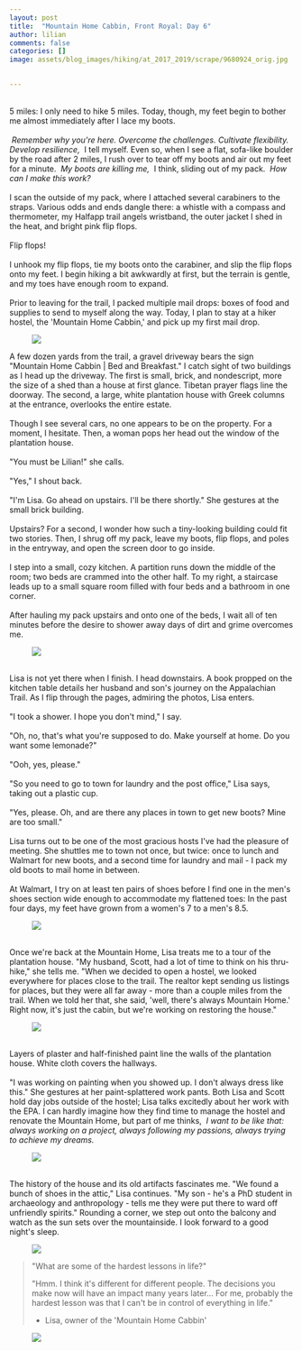 ```yaml
---
layout: post  
title:  "Mountain Home Cabbin, Front Royal: Day 6"  
author: lilian  
comments: false  
categories: []  
image: assets/blog_images/hiking/at_2017_2019/scrape/9680924_orig.jpg 
                  

---
```

<br>5 miles: I only need to hike 5 miles. Today, though, my feet begin to bother me almost immediately after I lace my boots.<br><br>&nbsp;<em>Remember why you're here. Overcome the challenges. Cultivate flexibility. Develop resilience,</em>&nbsp; I tell myself. Even so, when I see a flat, sofa-like boulder by the road after 2 miles, I rush over to tear off my boots and air out my feet for a minute.&nbsp;<em> My boots are killing me,</em>&nbsp; I think, sliding out of my pack.&nbsp;<em> How can I make this work? </em><br><br>I scan the outside of my pack, where I attached several carabiners to the straps. Various odds and ends dangle there: a whistle with a compass and thermometer, my Halfapp trail angels wristband, the outer jacket I shed in the heat, and bright pink flip flops.<br><br>Flip flops!<br><br>I unhook my flip flops, tie my boots onto the carabiner, and slip the flip flops onto my feet. I begin hiking a bit awkwardly at first, but the terrain is gentle, and my toes have enough room to expand.<br><br>Prior to leaving for the trail, I packed multiple mail drops: boxes of food and supplies to send to myself along the way. Today, I plan to stay at a hiker hostel, the 'Mountain Home Cabbin,' and pick up my first mail drop.

<figure><img src="{{site.baseurl}}/assets/blog_images/hiking/at_2017_2019/scrape/9680924_orig.jpg" ></figure>

A few dozen yards from the trail, a gravel driveway bears the sign "Mountain Home Cabbin | Bed and Breakfast." I catch sight of two buildings as I head up the driveway. The first is small, brick, and nondescript, more the size of a shed than a house at first glance. Tibetan prayer flags line the doorway. The second, a large, white plantation house with Greek columns at the entrance, overlooks the entire estate.<br><br>Though I see several cars, no one appears to be on the property. For a moment, I hesitate. Then, a woman pops her head out the window of the plantation house.<br><br>"You must be Lilian!" she calls.<br><br>"Yes," I shout back.<br><br>"I'm Lisa. Go ahead on upstairs. I'll be there shortly." She gestures at the small brick building.<br><br>Upstairs? For a second, I wonder how such a tiny-looking building could fit two stories. Then, I shrug off my pack, leave my boots, flip flops, and poles in the entryway, and open the screen door to go inside.<br><br>I step into a small, cozy kitchen. A partition runs down the middle of the room; two beds are crammed into the other half. To my right, a staircase leads up to a small square room filled with four beds and a bathroom in one corner.<br><br>After hauling my pack upstairs and onto one of the beds, I wait all of ten minutes before the desire to shower away days of dirt and grime overcomes me.<br>

<figure><img src="{{site.baseurl}}/assets/blog_images/hiking/at_2017_2019/scrape/3241559_orig.jpg" ></figure>

<br>Lisa is not yet there when I finish. I head downstairs. A book propped on the kitchen table details her husband and son's journey on the Appalachian Trail. As I flip through the pages, admiring the photos, Lisa enters.<br><br>"I took a shower. I hope you don't mind," I say.<br><br>"Oh, no, that's what you're supposed to do. Make yourself at home. Do you want some lemonade?"<br><br>"Ooh, yes, please."<br><br>"So you need to go to town for laundry and the post office," Lisa says, taking out a plastic cup.<br><br>"Yes, please. Oh, and are there any places in town to get new boots? Mine are too small."<br><br>Lisa turns out to be one of the most gracious hosts I've had the pleasure of meeting. She shuttles me to town not once, but twice: once to lunch and Walmart for new boots, and a second time for laundry and mail - I pack my old boots to mail home in between.<br><br>At Walmart, I try on at least ten pairs of shoes before I find one in the men's shoes section wide enough to accommodate my flattened toes: In the past four days, my feet have grown from a women's 7 to a men's 8.5.

<figure><img src="{{site.baseurl}}/assets/blog_images/hiking/at_2017_2019/scrape/4136605_orig.jpg" ></figure>

<br>Once we're back at the Mountain Home, Lisa treats me to a tour of the plantation house. "My husband, Scott, had a lot of time to think on his thru-hike," she tells me. "When we decided to open a hostel, we looked everywhere for places close to the trail. The realtor kept sending us listings for places, but they were all far away - more than a couple miles from the trail. When we told her that, she said, 'well, there's always Mountain Home.' Right now, it's just the cabin, but we're working on restoring the house."<br>

<figure><img src="{{site.baseurl}}/assets/blog_images/hiking/at_2017_2019/scrape/4252707_orig.jpg" ></figure>

<br>Layers of plaster and half-finished paint line the walls of the plantation house. White cloth covers the hallways.<br><br>"I was working on painting when you showed up. I don't always dress like this." She gestures at her paint-splattered work pants. Both Lisa and Scott hold day jobs outside of the hostel; Lisa talks excitedly about her work with the EPA. I can hardly imagine how they find time to manage the hostel and renovate the Mountain Home, but part of me thinks,&nbsp; <em>I want to be like that: always working on a project, always following my passions, always trying to achieve my dreams.</em><br>

<figure><img src="{{site.baseurl}}/assets/blog_images/hiking/at_2017_2019/scrape/3767706_orig.jpg" ></figure>

<br>The history of the house and its old artifacts fascinates me. "We found a bunch of shoes in the attic," Lisa continues. "My son - he's a PhD student in archaeology and anthropology - tells me they were put there to ward off unfriendly spirits." Rounding a corner, we step out onto the balcony and watch as the sun sets over the mountainside. I look forward to a good night's sleep.<br>

<figure><img src="{{site.baseurl}}/assets/blog_images/hiking/at_2017_2019/scrape/4505776_orig.jpg" ></figure>

<blockquote>"What are some of the hardest lessons in life?"

"Hmm. I think it's different for different people. The decisions you make now will have an impact many years later... For me, probably the hardest lesson was that I can't be in control of everything in life."

- Lisa, owner of the 'Mountain Home Cabbin'</blockquote>

<figure><img src="{{site.baseurl}}/assets/blog_images/hiking/at_2017_2019/scrape/2829922_orig.jpg" ></figure>